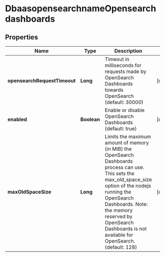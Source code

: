 # DbaasopensearchnameOpensearchdashboards

## Properties
Name | Type | Description | Notes
------------ | ------------- | ------------- | -------------
**opensearchRequestTimeout** | **Long** | Timeout in milliseconds for requests made by OpenSearch Dashboards towards OpenSearch (default: 30000) |  [optional]
**enabled** | **Boolean** | Enable or disable OpenSearch Dashboards (default: true) |  [optional]
**maxOldSpaceSize** | **Long** | Limits the maximum amount of memory (in MiB) the OpenSearch Dashboards process can use. This sets the max_old_space_size option of the nodejs running the OpenSearch Dashboards. Note: the memory reserved by OpenSearch Dashboards is not available for OpenSearch. (default: 128) |  [optional]
